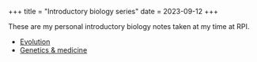 +++
title = "Introductory biology series"
date = 2023-09-12
+++

These are my personal introductory biology notes taken at my time at RPI.

<!-- more -->

- [Evolution](@/evolution.md)
- [Genetics & medicine](genetics-medicine.md)
